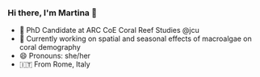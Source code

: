 ### Hi there, I'm Martina 👋

- 🌱 PhD Candidate at ARC CoE Coral Reef Studies @jcu
- 🔭 Currently working on spatial and seasonal effects of macroalgae on coral demography
- 😄 Pronouns: she/her
- 🇮🇹 From Rome, Italy
